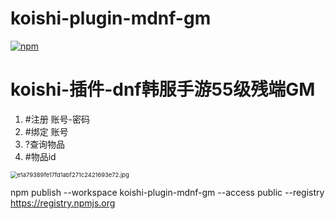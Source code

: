 # koishi-plugin-mdnf-gm

[![npm](https://img.shields.io/npm/v/koishi-plugin-mdnf-gm?style=flat-square)](https://www.npmjs.com/package/koishi-plugin-mdnf-gm)


# koishi-插件-dnf韩服手游55级残端GM

1. #注册 账号-密码
2. #绑定 账号
3. ?查询物品
4. #物品id 

<img src="https://s2.loli.net/2024/01/09/LYlH8knBgCjh3R7.jpg" alt="e1a79389fe17fd1abf271c2421693e72.jpg" style="zoom:67%;" />



npm publish --workspace koishi-plugin-mdnf-gm --access public --registry https://registry.npmjs.org
